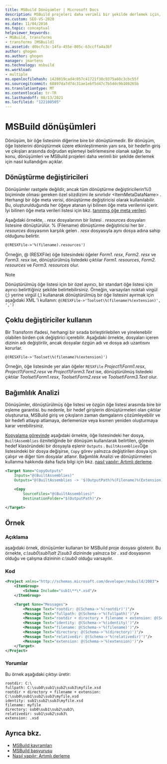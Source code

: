 ```yaml
---
title: MSBuild Dönüşümler | Microsoft Docs
description: MSBuild projeleri daha verimli bir şekilde derlemek için, bir öğe listesini diğerine dönüştürmeleri, bire bir dönüşümleri nasıl kullandığını öğrenin.
ms.custom: SEO-VS-2020
ms.date: 11/04/2016
ms.topic: conceptual
helpviewer_keywords:
- MSBuild, transforms
- transforms [MSBuild]
ms.assetid: d0bcfc3c-14fa-455e-805c-63ccffa4a3bf
author: ghogen
ms.author: ghogen
manager: jmartens
ms.technology: msbuild
ms.workload:
- multiple
ms.openlocfilehash: 1428019cad4c057c41721f30c9375a60c3cbc55f
ms.sourcegitcommit: 68897da7d74c31ae1ebf5d47c7b5ddc9b108265b
ms.translationtype: MT
ms.contentlocale: tr-TR
ms.lasthandoff: 08/13/2021
ms.locfileid: "122108505"
---
```

# <a name="msbuild-transforms"></a>MSBuild dönüşümleri

Dönüşüm, bir öğe listesinin diğerine bire bir dönüştürmedir. Bir dönüşüm, öğe listelerini dönüştürmek üzere etkinleştirmenin yanı sıra, bir hedefin giriş ve çıkışları arasında doğrudan eşlemeyi belirlemesine olanak sağlar. bu konu, dönüşümleri ve MSBuild projeleri daha verimli bir şekilde derlemek için nasıl kullandığını açıklar.

## <a name="transform-modifiers"></a>Dönüştürme değiştiricileri

Dönüşümler rastgele değildir, ancak tüm dönüştürme değiştiricilerin%() biçiminde olması gereken özel sözdizimi ile sınırlıdır \<ItemMetaDataName> . Herhangi bir öğe meta verisi, dönüştürme değiştiricisi olarak kullanılabilir. Bu, oluşturulduğunda her öğeye atanan iyi bilinen öğe meta verilerini içerir. İyi bilinen öğe meta verileri listesi için bkz. [tanınmış öğe meta verileri](../msbuild/msbuild-well-known-item-metadata.md).

Aşağıdaki örnekte, *. resx* dosyalarının bir listesi *. resources* dosyaları listesine dönüştürülür. % (Filename) dönüştürme değiştiricisi her bir *. resources* dosyasının karşılık gelen *. resx* dosyasıyla aynı dosya adına sahip olduğunu belirtir.

```xml
@(RESXFile->'%(filename).resources')
```

Örneğin, @ (RESXFile) öğe listesindeki öğeler *Form1. resx*, *Form2. resx* ve *Form3. resx* ise, dönüştürülmüş listedeki çıktılar *Form1. resources*, *Form2. resources* ve *Form3. resources* olur.

> [!NOTE]
> Dönüştürülmüş öğe listesi için bir özel ayırıcı, bir standart öğe listesi için ayırıcı belirttiğiniz şekilde belirtebilirsiniz. Örneğin, varsayılan noktalı virgül (;) yerine virgül (,) kullanarak dönüştürülmüş bir öğe listesini ayırmak için aşağıdaki XML 'i kullanın: `@(RESXFile->'Toolset\%(filename)%(extension)', ',')`

## <a name="use-multiple-modifiers"></a>Çoklu değiştiriciler kullanın

 Bir Transform ifadesi, herhangi bir sırada birleştirilebilen ve yinelenebilir olabilen birden çok değiştirici içerebilir. Aşağıdaki örnekte, dosyaları içeren dizinin adı değiştirilir, ancak dosyalar özgün adı ve dosya adı uzantısını korurlar.

```xml
@(RESXFile->'Toolset\%(filename)%(extension)')
```

 Örneğin, öğe listesinde yer alan öğeler `RESXFile` *Project1\Form1.resx*, *Project1\Form2.resx* ve *Project1\Form3.Text* ise, dönüştürülmüş listedeki çıktılar *Toolset\Form1.resx*, *Toolset\Form2.resx* ve *Toolset\Form3.Text* olur.

## <a name="dependency-analysis"></a>Bağımlılık Analizi

 Dönüşümler, dönüştürülmüş öğe listesi ve özgün öğe listesi arasında bire bir eşleme garantisi. bu nedenle, bir hedef girişlerin dönüştürmeleri olan çıktılar oluşturursa, MSBuild giriş ve çıkışların zaman damgalarını çözümleyebilir ve bir hedefi atlayıp atlamaya, derlemenize veya kısmen yeniden oluşturmaya karar verebilirsiniz.

 [Kopyalama görevinde](../msbuild/copy-task.md) aşağıdaki örnekte, öğe listesindeki her dosya, `BuiltAssemblies` özniteliğinde bir dönüşüm kullanılarak belirtilen, görevin hedef klasöründeki bir dosyayla eşlenir `Outputs` . `BuiltAssemblies`Öğe listesindeki bir dosya değişirse, `Copy` görev yalnızca değiştirilen dosya için çalışır ve diğer tüm dosyalar atlanır. Bağımlılık Analizi ve dönüştürmeleri kullanma hakkında daha fazla bilgi için bkz. [nasıl yapılır: Artımlı derleme](../msbuild/how-to-build-incrementally.md).

```xml
<Target Name="CopyOutputs"
    Inputs="@(BuiltAssemblies)"
    Outputs="@(BuiltAssemblies -> '$(OutputPath)%(Filename)%(Extension)')">

    <Copy
        SourceFiles="@(BuiltAssemblies)"
        DestinationFolder="$(OutputPath)"/>

</Target>
```

## <a name="example"></a>Örnek

### <a name="description"></a>Açıklama

 aşağıdaki örnek, dönüşümler kullanan bir MSBuild proje dosyası gösterir. Bu örnekte, *c:\sub0\sub1\alt 2\sub3* dizininde yalnızca bir *. xsd* dosyasının olduğu ve çalışma dizininin *c:\sub0* olduğu varsayılır.

### <a name="code"></a>Kod

```xml
<Project xmlns="http://schemas.microsoft.com/developer/msbuild/2003">
    <ItemGroup>
        <Schema Include="sub1\**\*.xsd"/>
    </ItemGroup>

    <Target Name="Messages">
        <Message Text="rootdir: @(Schema->'%(rootdir)')"/>
        <Message Text="fullpath: @(Schema->'%(fullpath)')"/>
        <Message Text="rootdir + directory + filename + extension: @(Schema->'%(rootdir)%(directory)%(filename)%(extension)')"/>
        <Message Text="identity: @(Schema->'%(identity)')"/>
        <Message Text="filename: @(Schema->'%(filename)')"/>
        <Message Text="directory: @(Schema->'%(directory)')"/>
        <Message Text="relativedir: @(Schema->'%(relativedir)')"/>
        <Message Text="extension: @(Schema->'%(extension)')"/>
    </Target>
</Project>
```

### <a name="comments"></a>Yorumlar

 Bu örnek aşağıdaki çıktıyı üretir:

```
rootdir: C:\
fullpath: C:\sub0\sub1\sub2\sub3\myfile.xsd
rootdir + directory + filename + extension: C:\sub0\sub1\sub2\sub3\myfile.xsd
identity: sub1\sub2\sub3\myfile.xsd
filename: myfile
directory: sub0\sub1\sub2\sub3\
relativedir: sub1\sub2\sub3\
extension: .xsd
```

## <a name="see-also"></a>Ayrıca bkz.

- [MSBuild kavramları](../msbuild/msbuild-concepts.md)
- [MSBuild başvurusu](../msbuild/msbuild-reference.md)
- [Nasıl yapılır: Artımlı derleme](../msbuild/how-to-build-incrementally.md)
